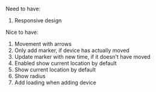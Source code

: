 Need to have:
1. Responsive design

Nice to have:
1. Movement with arrows
2. Only add marker, if device has actually moved
3. Update marker with new time, if it doesn't have moved
4. Enabled show current location by default
5. Show current location by default
6. Show radius
7. Add loading when adding device